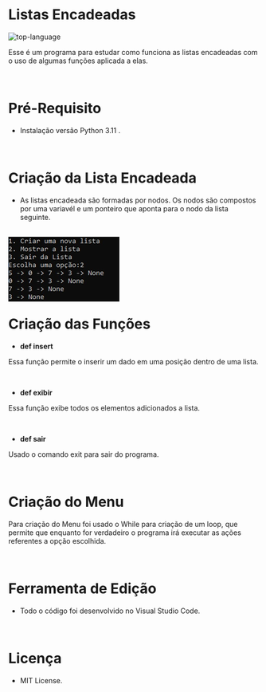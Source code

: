 <h1 align="left">Listas Encadeadas</h1>

<p align="left" display="inline-block">

<img src="https://img.shields.io/badge/Python-000000?style=for-the-badge&logo=python&logoColor=green" alt="top-language"/> 

  </p>

<p>Esse é um programa para estudar como funciona as listas encadeadas com o uso de algumas funções aplicada a elas.</p><br>

<h1 align="left">Pré-Requisito</h1>

- Instalação versão Python 3.11 .

<br>

<h1 align="left"> Criação da Lista Encadeada</h1>

-  As listas encadeada são formadas por nodos. Os nodos são compostos por uma variavél  e um ponteiro  que aponta para o nodo da lista seguinte. <br><br>

<img  align = "left" src="Imagens/list.jpg">

<br><br><br><br><br><br><br>

<h1 align="left"> Criação das Funções</h1>

- **def insert** 

 <p> Essa função permite o inserir um dado em uma posição dentro de uma lista. </p><br>
 

-  **def exibir**

 <p>Essa função exibe todos os elementos adicionados a lista.</p><br>


-  **def sair**

<p> Usado o comando exit para sair do programa.</p><br>

<h1 align="left"> Criação do Menu</h1>

<p> Para criação do Menu foi usado o While para criação de um  loop, que permite que  enquanto  for verdadeiro o programa irá executar as ações referentes a opção escolhida. </p>

<br>

<h1 align="left">Ferramenta de Edição</h1>

- Todo o código foi desenvolvido no Visual Studio Code.

<br>


<h1 align="left">Licença</h1>

- MIT License.

<br>
